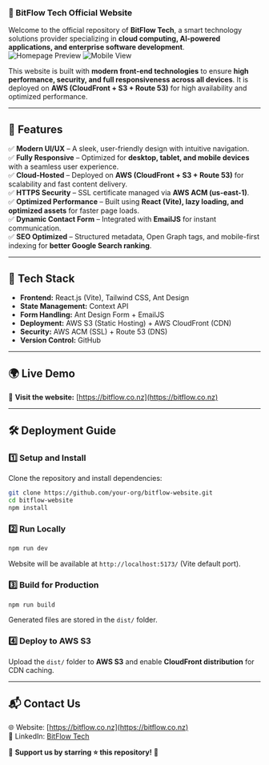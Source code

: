 ### **🚀 BitFlow Tech Official Website**  

Welcome to the official repository of **BitFlow Tech**, a smart technology solutions provider specializing in **cloud computing, AI-powered applications, and enterprise software development**.  
![Homepage Preview](https://github.com/user-attachments/assets/19c6b033-d09a-4bcf-864f-f74cf061446c)
![Mobile View](https://github.com/user-attachments/assets/2ee884e1-4001-4614-84f2-e6da86153b90)

This website is built with **modern front-end technologies** to ensure **high performance, security, and full responsiveness across all devices**. It is deployed on **AWS (CloudFront + S3 + Route 53)** for high availability and optimized performance.  

---

## **🌟 Features**  

✅ **Modern UI/UX** – A sleek, user-friendly design with intuitive navigation.  
✅ **Fully Responsive** – Optimized for **desktop, tablet, and mobile devices** with a seamless user experience.  
✅ **Cloud-Hosted** – Deployed on **AWS (CloudFront + S3 + Route 53)** for scalability and fast content delivery.  
✅ **HTTPS Security** – SSL certificate managed via **AWS ACM (us-east-1)**.  
✅ **Optimized Performance** – Built using **React (Vite), lazy loading, and optimized assets** for faster page loads.  
✅ **Dynamic Contact Form** – Integrated with **EmailJS** for instant communication.  
✅ **SEO Optimized** – Structured metadata, Open Graph tags, and mobile-first indexing for **better Google Search ranking**.  

---

## **📌 Tech Stack**  

- **Frontend:** React.js (Vite), Tailwind CSS, Ant Design  
- **State Management:** Context API  
- **Form Handling:** Ant Design Form + EmailJS  
- **Deployment:** AWS S3 (Static Hosting) + AWS CloudFront (CDN)  
- **Security:** AWS ACM (SSL) + Route 53 (DNS)  
- **Version Control:** GitHub  

---

## **🌍 Live Demo**  
🔗 **Visit the website:** [https://bitflow.co.nz](https://bitflow.co.nz)  

---

## **🛠️ Deployment Guide**  
### **1️⃣ Setup and Install**  
Clone the repository and install dependencies:  
```sh
git clone https://github.com/your-org/bitflow-website.git  
cd bitflow-website  
npm install  
```

### **2️⃣ Run Locally**  
```sh
npm run dev  
```
Website will be available at `http://localhost:5173/` (Vite default port).  

### **3️⃣ Build for Production**  
```sh
npm run build  
```
Generated files are stored in the `dist/` folder.  

### **4️⃣ Deploy to AWS S3**  
Upload the `dist/` folder to **AWS S3** and enable **CloudFront distribution** for CDN caching.  

---

## **📬 Contact Us**  

🌐 Website: [https://bitflow.co.nz](https://bitflow.co.nz)  
🔗 LinkedIn: [BitFlow Tech](#)  

📌 **Support us by starring ⭐ this repository!** 🎉

